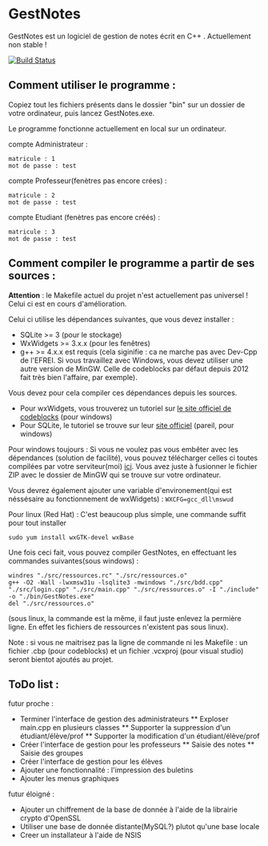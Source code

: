 # GestNotes
GestNotes est un logiciel de gestion de notes écrit en C++ . Actuellement non stable !

[![Build Status](https://travis-ci.org/zestedesavoir/zds-site.svg?branch=dev)]()

## Comment utiliser le programme : 

Copiez tout les fichiers présents dans le dossier "bin" sur un dossier de votre ordinateur, puis lancez GestNotes.exe.

Le programme fonctionne actuellement en local sur un ordinateur. 

compte Administrateur : 
```console
matricule : 1
mot de passe : test
```

compte Professeur(fenètres pas encore crées) : 
```console
matricule : 2
mot de passe : test
```

compte Etudiant (fenètres pas encore créés) : 
```console
matricule : 3
mot de passe : test
```

## Comment compiler le programme a partir de ses sources : 

**Attention** : le Makefile actuel du projet n'est actuellement pas universel ! Celui ci est en cours d'amélioration.


Celui ci utilise les dépendances suivantes, que vous devez installer : 
- SQLite >= 3 (pour le stockage)
- WxWidgets >= 3.x.x (pour les fenêtres)
- g++ >= 4.x.x  est requis (cela siginifie : ca ne marche pas avec Dev-Cpp de l'EFREI. Si vous travaillez avec Windows, vous devez utiliser une autre version de MinGW. Celle de codeblocks par défaut depuis 2012 fait très bien l'affaire, par exemple).

Vous devez pour cela compiler ces dépendances depuis les sources. 
- Pour wxWidgets, vous trouverez un tutoriel sur [le site officiel de codeblocks](http://wiki.codeblocks.org/index.php?title=Compiling_wxWidgets_3.0.0_to_develop_Code::Blocks_(MSW)) (pour windows)
- Pour SQLite, le tutoriel se trouve sur leur [site officiel](https://www.sqlite.org/howtocompile.html) (pareil, pour windows)

Pour windows toujours  : Si vous ne voulez pas vous embêter avec les dépendances (solution de facilité), vous pouvez télécharger celles ci toutes compilées par votre serviteur(moi) [ici](https://mega.co.nz/#!F5EXzJpY!6W0L0zBizfhRYERPQND_8xvTLXvH4b509XSRd61qLqU). Vous avez juste à fusionner le fichier ZIP avec le dossier de MinGW qui se trouve sur votre ordinateur.

Vous devrez également ajouter une variable d'environement(qui est néssésaire au fonctionnement de wxWidgets) : `WXCFG=gcc_dll\mswud`
 
 Pour linux (Red Hat) : C'est beaucoup plus simple, une commande suffit pour tout installer
 ```console 
sudo yum install wxGTK-devel wxBase
```

Une fois ceci fait, vous pouvez compiler GestNotes, en effectuant les commandes suivantes(sous windows) : 

```console
windres "./src/ressources.rc" "./src/ressources.o"
g++ -O2 -Wall -lwxmsw31u -lsqlite3 -mwindows "./src/bdd.cpp" "./src/login.cpp" "./src/main.cpp" "./src/ressources.o" -I "./include" -o "./bin/GestNotes.exe"
del "./src/ressources.o"
```
(sous linux, la commande est la même, il faut juste enlevez la permière ligne. En effet les fichiers de ressources n'existent pas sous linux).

Note : si vous ne maitrisez pas la ligne de commande ni les Makefile :  un fichier .cbp (pour codeblocks) et un fichier .vcxproj (pour visual studio) seront bientot ajoutés au projet.

## ToDo list : 

futur proche :
* Terminer l'interface de gestion des administrateurs
** Exploser main.cpp en plusieurs classes
** Supporter la suppression d'un étudiant/élève/prof
** Supporter la modification d'un étudiant/élève/prof
* Créer l'interface de gestion pour les professeurs
** Saisie des notes
** Saisie des groupes
* Créer l'interface de gestion pour les élèves
* Ajouter une fonctionnalité : l'impression des buletins
* Ajouter les menus graphiques

futur éloigné : 
* Ajouter un chiffrement de la base de donnée à l'aide de la librairie crypto d'OpenSSL
* Utiliser une base de donnée distante(MySQL?) plutot qu'une base locale 
* Creer un installateur à l'aide de NSIS
